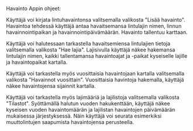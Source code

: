 Havainto Appin ohjeet:

Käyttäjä voi kirjata lintuhavaintonsa valitsemalla valikosta "Lisää havainto".
Havaintoa tehdessä käyttäjä antaa havaitsemansa lintulajin nimen, linnun havainnointipaikan ja havainnointipäivämäärän.
Havainto tallentuu karttaan.

Käyttäjä voi halutessaan tarkastella havaitsemiensa lintulajien tietoja valitsemalla valikosta "Hae lajia".
Lajisivulla käyttäjä näkee hakemansa lintulajin nimen, kaikki tallentamansa havaintoajat ja -paikat kyseiselle lajille ja havaintopaikat kartalla.

Käyttäjä voi tarkastella myös vuosittaisia havaintojaan kartalla valitsemalla valikosta "Havainnot vuosittain".
Vuosittaisia havintoja hakemalla, käyttäjä näkee havaintojensa sijainnit kartalla.

Käyttäjä voi tarkastella myös lajimääriä ja lajilistoja valitsemalla valikosta "Tilastot". 
Syöttämällä halutun vuoden hakukenttään, käyttäjä näkee kyseisen vuoden havaintomäärän ja lajilistan havaintojen päivämäärän mukaisessa järjestyksessä.
Näin käyttäjä voi seurata esimerkiksi muuttolintujen saapumista havaintojensa perusteella.

